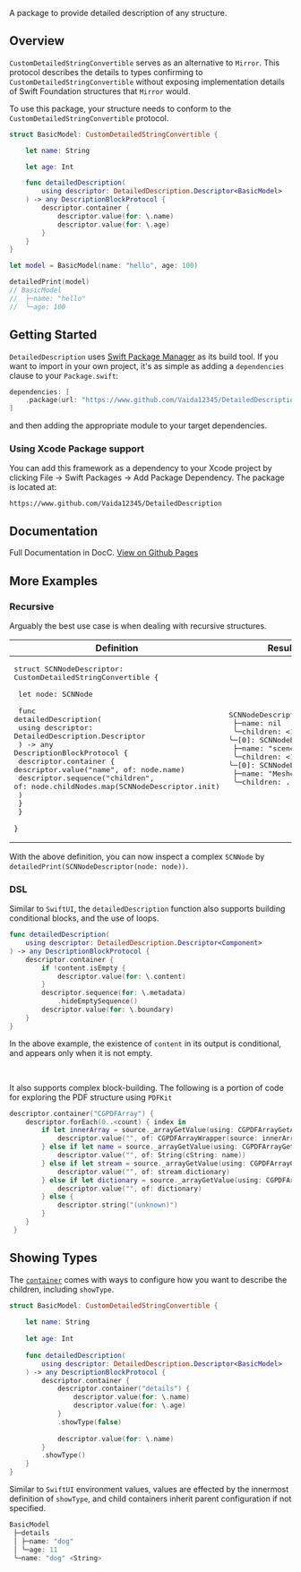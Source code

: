A package to provide detailed description of any structure.

## Overview

``CustomDetailedStringConvertible`` serves as an alternative to `Mirror`. This protocol describes the details to types confirming to ``CustomDetailedStringConvertible`` without exposing implementation details of Swift Foundation structures that `Mirror` would.

To use this package, your structure needs to conform to the ``CustomDetailedStringConvertible`` protocol.

```swift
struct BasicModel: CustomDetailedStringConvertible {

    let name: String

    let age: Int

    func detailedDescription(
        using descriptor: DetailedDescription.Descriptor<BasicModel>
    ) -> any DescriptionBlockProtocol {
        descriptor.container {
            descriptor.value(for: \.name)
            descriptor.value(for: \.age)
        }
    }
}

let model = BasicModel(name: "hello", age: 100)

detailedPrint(model)
// BasicModel
//  ├─name: "hello"
//  ╰─age: 100
```

## Getting Started

`DetailedDescription` uses [Swift Package Manager](https://www.swift.org/documentation/package-manager/) as its build tool. If you want to import in your own project, it's as simple as adding a `dependencies` clause to your `Package.swift`:
```swift
dependencies: [
    .package(url: "https://www.github.com/Vaida12345/DetailedDescription", from: "1.0.0")
]
```
and then adding the appropriate module to your target dependencies.

### Using Xcode Package support

You can add this framework as a dependency to your Xcode project by clicking File -> Swift Packages -> Add Package Dependency. The package is located at:
```
https://www.github.com/Vaida12345/DetailedDescription
```

## Documentation

Full Documentation in DocC. [View on Github Pages](https://vaida12345.github.io/DetailedDescription/documentation/detaileddescription)

## More Examples

### Recursive

Arguably the best use case is when dealing with recursive structures.

| Definition | Result |
| ---------- | ------ |
| <pre lang="swift">struct SCNNodeDescriptor: CustomDetailedStringConvertible {&#13;    &#13;    let node: SCNNode&#13;    &#13;    func detailedDescription(&#13;        using descriptor: DetailedDescription.Descriptor<SCNNodeDescriptor>&#13;    ) -> any DescriptionBlockProtocol {&#13;        descriptor.container {&#13;            descriptor.value("name", of: node.name)&#13;            descriptor.sequence("children", &#13;                       of: node.childNodes.map(SCNNodeDescriptor.init)&#13;            )&#13;        }&#13;    }&#13;    &#13;}</pre> | <pre>SCNNodeDescriptor&#13; ├─name: nil&#13; ╰─children: <1 element>&#13;   ╰─[0]: SCNNodeDescriptor&#13;          ├─name: "scene"&#13;          ╰─children: <1 element>&#13;            ╰─[0]: SCNNodeDescriptor&#13;                   ├─name: "Meshes"&#13;                   ╰─children: ...</pre> |

With the above definition, you can now inspect a complex `SCNNode` by `detailedPrint(SCNNodeDescriptor(node: node))`.

### DSL

Similar to `SwiftUI`, the `detailedDescription` function also supports building conditional blocks, and the use of loops.

```swift
func detailedDescription(
    using descriptor: DetailedDescription.Descriptor<Component>
) -> any DescriptionBlockProtocol {
    descriptor.container {
        if !content.isEmpty {
            descriptor.value(for: \.content)
        }
        descriptor.sequence(for: \.metadata)
            .hideEmptySequence()
        descriptor.value(for: \.boundary)
    }
}
```
In the above example, the existence of `content` in its output is conditional, and appears only when it is not empty.

<br>

It also supports complex block-building. The following is a portion of code for exploring the PDF structure using `PDFKit`

```swift
descriptor.container("CGPDFArray") {
    descriptor.forEach(0..<count) { index in
        if let innerArray = source._arrayGetValue(using: CGPDFArrayGetArray, index: index) {
            descriptor.value("", of: CGPDFArrayWrapper(source: innerArray))
        } else if let name = source._arrayGetValue(using: CGPDFArrayGetName, index: index) {
            descriptor.value("", of: String(cString: name))
        } else if let stream = source._arrayGetValue(using: CGPDFArrayGetStream, index: index) {
            descriptor.value("", of: stream.dictionary)
        } else if let dictionary = source._arrayGetValue(using: CGPDFArrayGetDictionary, index: index) {
            descriptor.value("", of: dictionary)
        } else {
            descriptor.string("(unknown)")
        }
    }
 }
```

## Showing Types

The [`container`](https://vaida12345.github.io/DetailedDescription/documentation/detaileddescription/detaileddescription/descriptor/container(_:showtype:blocks:)) comes with ways to configure how you want to describe the children, including `showType`.

```swift
struct BasicModel: CustomDetailedStringConvertible {
    
    let name: String
    
    let age: Int
    
    func detailedDescription(
        using descriptor: DetailedDescription.Descriptor<BasicModel>
    ) -> any DescriptionBlockProtocol {
        descriptor.container {
            descriptor.container("details") {
                descriptor.value(for: \.name)
                descriptor.value(for: \.age)
            }
            .showType(false)
            
            descriptor.value(for: \.name)
        }
        .showType()
    }
}
```

Similar to `SwiftUI` environment values, values are effected by the innermost definition of `showType`, and child containers inherit parent configuration if not specified.

```swift
BasicModel
 ├─details
 │ ├─name: "dog"
 │ ╰─age: 11
 ╰─name: "dog" <String>
```



